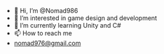 - 👋 Hi, I’m @Nomad986
- 👀 I’m interested in game design and development
- 🌱 I’m currently learning Unity and C#
- 📫 How to reach me
- nomad976@gmail.com

<!---
Nomad986/Nomad986 is a ✨ special ✨ repository because its `README.md` (this file) appears on your GitHub profile.
You can click the Preview link to take a look at your changes.
--->
